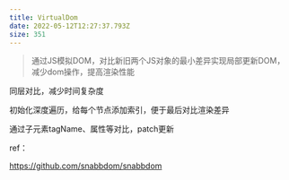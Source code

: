 ```yaml
---
title: VirtualDom
date: 2022-05-12T12:27:37.793Z
size: 351
---
```

> 通过JS模拟DOM，对比新旧两个JS对象的最小差异实现局部更新DOM，减少dom操作，提高渲染性能

同层对比，减少时间复杂度

初始化深度遍历，给每个节点添加索引，便于最后对比渲染差异

通过子元素tagName、属性等对比，patch更新

ref：

https://github.com/snabbdom/snabbdom

